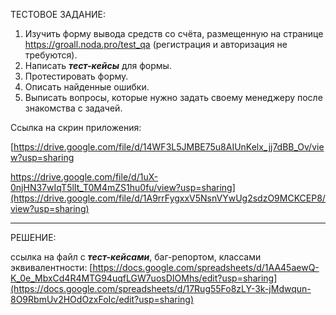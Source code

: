 ТЕСТОВОЕ ЗАДАНИЕ:

1. Изучить форму вывода средств со счёта, размещенную на странице https://groall.noda.pro/test_qa (регистрация и авторизация не требуются).
2. Написать __*тест-кейсы*__ для формы.
3. Протестировать форму.
4. Описать найденные ошибки.
5. Выписать вопросы, которые нужно задать своему менеджеру после знакомства с задачей.

Ссылка на скрин приложения:

[https://drive.google.com/file/d/14WF3L5JMBE75u8AIUnKelx_jj7dBB_Ov/view?usp=sharing

https://drive.google.com/file/d/1uX-0njHN37wIqT5lIt_T0M4mZS1hu0fu/view?usp=sharing](https://drive.google.com/file/d/1A9rrFygxxV5NsnVYwUg2sdzO9MCKCEP8/view?usp=sharing)

-----------------------------------------------------------------------------------------------------------------------------------------------------------------------

РЕШЕНИЕ:

ссылка на файл с __*тест-кейсами*__, баг-репортом, классами эквивалентности: [https://docs.google.com/spreadsheets/d/1AA45aewQ-K_0e_MbxCd4R4MTG94uqfLGW7uosDIOMhs/edit?usp=sharing](https://docs.google.com/spreadsheets/d/17Rug55Fo8zLY-3k-jMdwqun-8O9RbmUv2HOdOzxFoIc/edit?usp=sharing)
